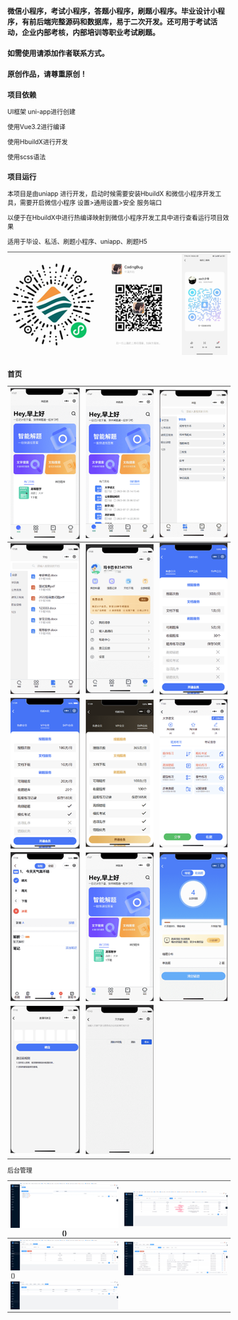 ### 微信小程序，考试小程序，答题小程序，刷题小程序。毕业设计小程序，有前后端完整源码和数据库，易于二次开发。还可用于考试活动，企业内部考核，内部培训等职业考试刷题。

### 如需使用请添加作者联系方式。

### 原创作品，请尊重原创！



### 项目依赖

UI框架 uni-app进行创建

使用Vue3.2进行编译

使用HbuildX进行开发

使用scss语法

### 项目运行

本项目是由uniapp 进行开发，启动时候需要安装HbuildX 和微信小程序开发工具，需要开启微信小程序 设置>通用设置>安全 服务端口

以便于在HbuildX中进行热编译映射到微信小程序开发工具中进行查看运行项目效果

适用于毕设、私活、刷题小程序、uniapp、刷题H5

| <img src=".\readmeImg\xcx.png" style="zoom:50%;" /> | <img src=".\readmeImg\wx.png" style="zoom:50%;" /> | <img src=".\readmeImg\qq.png" style="zoom:50%;" /> |
| ------------------------ | ----------------------- | ----------------------- |



### 首页

| <img src=".\readmeImg\1.png" style="zoom:50%;" />  | <img src=".\readmeImg\2.png" style="zoom:50%;" />  | <img src=".\readmeImg\3.png" style="zoom:50%;" />  |
| -------------------------------------------------- | -------------------------------------------------- | -------------------------------------------------- |
| <img src=".\readmeImg\4.png" style="zoom:50%;" />  | <img src=".\readmeImg\5.png" style="zoom:50%;" />  | <img src=".\readmeImg\6.png" style="zoom:50%;" />  |
| <img src=".\readmeImg\7.png" style="zoom:50%;" />  | <img src=".\readmeImg\8.png" style="zoom:50%;" />  | <img src=".\readmeImg\9.png" style="zoom:50%;" />  |
| <img src=".\readmeImg\10.png" style="zoom:50%;" /> | <img src=".\readmeImg\1.png" style="zoom:50%;" />  | <img src=".\readmeImg\12.png" style="zoom:50%;" /> |
| <img src=".\readmeImg\13.png" style="zoom:50%;" /> | <img src=".\readmeImg\14.png" style="zoom:50%;" /> |                                                    |
|                                                    |                                                    |                                                    |

后台管理

| <img src=".\readmeImg\a1.png" style="zoom:50%;" />() | <img src=".\readmeImg\a2.png" style="zoom:50%;" />|
| ----------------------- | ----------------------- |
| <img src=".\readmeImg\a4.png" />() | <img src=".\readmeImg\a5.png" /> |
| <img src=".\readmeImg\a7.png" />|                         |


